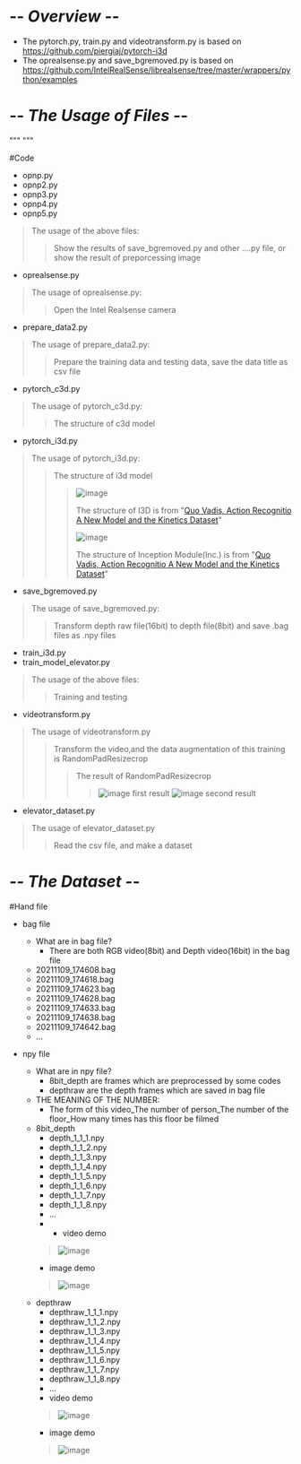 # -*- Overview -*-
* The pytorch.py, train.py and videotransform.py is based on https://github.com/piergiaj/pytorch-i3d
* The oprealsense.py and save_bgremoved.py is based on https://github.com/IntelRealSense/librealsense/tree/master/wrappers/python/examples
# -*- The Usage of Files -*-
"""
"""

#Code

* opnp.py
* opnp2.py
* opnp3.py
* opnp4.py
* opnp5.py
> The usage of the above files:
>> Show the results of save_bgremoved.py and other ....py file, or show the result of preporcessing image
* oprealsense.py
> The usage of oprealsense.py:
>> Open the Intel Realsense camera
* prepare_data2.py
> The usage of prepare_data2.py:
>> Prepare the training data and testing data, save the data title as csv file
* pytorch_c3d.py
> The usage of pytorch_c3d.py:
>> The structure of c3d model
* pytorch_i3d.py
> The usage of pytorch_i3d.py:
>> The structure of i3d model
>>> ![image](https://user-images.githubusercontent.com/80392504/145832866-9b508fd2-9cb4-4ab6-a183-f53553dc5532.png) 
>>> 
>>> The structure of I3D is from "[Quo Vadis, Action Recognitio A New Model and the Kinetics Dataset](https://arxiv.org/abs/1705.07750)"
>>> 
>>> ![image](https://user-images.githubusercontent.com/80392504/145832942-c56ec63e-371c-4295-949c-96b1e754f82a.png) 
>>> 
>>> The structure of Inception Module(Inc.) is from "[Quo Vadis, Action Recognitio A New Model and the Kinetics Dataset](https://arxiv.org/abs/1705.07750)"
* save_bgremoved.py
> The usage of save_bgremoved.py:
>> Transform depth raw file(16bit) to depth file(8bit) and save .bag files as .npy files
* train_i3d.py
* train_model_elevator.py
> The usage of the above files:
>> Training and testing
* videotransform.py
> The usage of videotransform.py
>> Transform the video,and the data augmentation of this training is RandomPadResizecrop
>>> The result of RandomPadResizecrop 
>>>> ![image](https://user-images.githubusercontent.com/80392504/145834129-13674c9b-34f5-43e2-b346-bb4c76d31d51.png) first result
>>>> ![image](https://user-images.githubusercontent.com/80392504/145834159-44e56d5e-263b-4c9e-b21e-eb695730a52a.png) second result
* elevator_dataset.py
> The usage of elevator_dataset.py
>> Read the csv file, and make a dataset  



# -*- The Dataset -*-
#Hand file

* bag file
    * What are in bag file?
         * There are both RGB video(8bit) and Depth video(16bit) in the bag file 
    * 20211109_174608.bag
    * 20211109_174618.bag
    * 20211109_174623.bag
    * 20211109_174628.bag
    * 20211109_174633.bag
    * 20211109_174638.bag
    * 20211109_174642.bag
    * ...
            
        
* npy file
    * What are in npy file?
        * 8bit_depth are frames which are preprocessed by some codes
        * depthraw are the depth frames which are saved in bag file 
    * THE MEANING OF THE NUMBER:
        * The form of this video_The number of person_The number of the floor_How many times has this floor be filmed 
    * 8bit_depth
        * depth_1_1_1.npy
        * depth_1_1_2.npy
        * depth_1_1_3.npy
        * depth_1_1_4.npy
        * depth_1_1_5.npy
        * depth_1_1_6.npy
        * depth_1_1_7.npy
        * depth_1_1_8.npy
        * ...
        * * video demo 
        > ![image](https://user-images.githubusercontent.com/80392504/145842462-4f762e3b-01f2-40ee-bbee-5a2af0e50cae.png)
        * image demo 
        > ![image](https://user-images.githubusercontent.com/80392504/145842939-037d3d44-ac9d-41d7-8ee7-87a4cdf1d75f.png)
    * depthraw
        * depthraw_1_1_1.npy
        * depthraw_1_1_2.npy
        * depthraw_1_1_3.npy
        * depthraw_1_1_4.npy
        * depthraw_1_1_5.npy
        * depthraw_1_1_6.npy
        * depthraw_1_1_7.npy
        * depthraw_1_1_8.npy
        * ...
        * video demo 
        > ![image](https://user-images.githubusercontent.com/80392504/145842462-4f762e3b-01f2-40ee-bbee-5a2af0e50cae.png)
        * image demo 
        > ![image](https://user-images.githubusercontent.com/80392504/145842939-037d3d44-ac9d-41d7-8ee7-87a4cdf1d75f.png)


